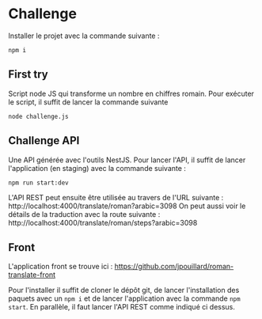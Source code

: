 # Challenge

Installer le projet avec la commande suivante :

```
npm i
```

## First try

Script node JS qui transforme un nombre en chiffres romain. Pour exécuter le script, il suffit de lancer la commande suivante

```
node challenge.js
```

## Challenge API

Une API générée avec l'outils NestJS. Pour lancer l'API, il suffit de lancer l'application (en staging) avec la commande suivante :

```
npm run start:dev
```

L'API REST peut ensuite être utilisée au travers de l'URL suivante : http://localhost:4000/translate/roman?arabic=3098
On peut aussi voir le détails de la traduction avec la route suivante : http://localhost:4000/translate/roman/steps?arabic=3098

## Front

L'application front se trouve ici : https://github.com/jpouillard/roman-translate-front

Pour l'installer il suffit de cloner le dépôt git, de lancer l'installation des paquets avec un `npm i` et de lancer l'application avec la commande `npm start`. En parallèle, il faut lancer l'API REST comme indiqué ci dessus.
